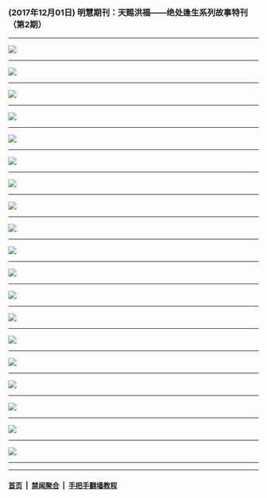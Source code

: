 ### (2017年12月01日) 明慧期刊：天赐洪福——绝处逢生系列故事特刊（第2期）

---

<img src="http://qikan.minghui.org/mhqkpage/qikanimage/2017/11/30/tchf-02-2in1-read-online1.png"/><hr/>
<img src="http://qikan.minghui.org/mhqkpage/qikanimage/2017/11/30/tchf-02-2in1-read-online2.png"/><hr/>
<img src="http://qikan.minghui.org/mhqkpage/qikanimage/2017/11/30/tchf-02-2in1-read-online3.png"/><hr/>
<img src="http://qikan.minghui.org/mhqkpage/qikanimage/2017/11/30/tchf-02-2in1-read-online4.png"/><hr/>
<img src="http://qikan.minghui.org/mhqkpage/qikanimage/2017/11/30/tchf-02-2in1-read-online5.png"/><hr/>
<img src="http://qikan.minghui.org/mhqkpage/qikanimage/2017/11/30/tchf-02-2in1-read-online6.png"/><hr/>
<img src="http://qikan.minghui.org/mhqkpage/qikanimage/2017/11/30/tchf-02-2in1-read-online7.png"/><hr/>
<img src="http://qikan.minghui.org/mhqkpage/qikanimage/2017/11/30/tchf-02-2in1-read-online8.png"/><hr/>
<img src="http://qikan.minghui.org/mhqkpage/qikanimage/2017/11/30/tchf-02-2in1-read-online9.png"/><hr/>
<img src="http://qikan.minghui.org/mhqkpage/qikanimage/2017/11/30/tchf-02-2in1-read-online10.png"/><hr/>
<img src="http://qikan.minghui.org/mhqkpage/qikanimage/2017/11/30/tchf-02-2in1-read-online11.png"/><hr/>
<img src="http://qikan.minghui.org/mhqkpage/qikanimage/2017/11/30/tchf-02-2in1-read-online12.png"/><hr/>
<img src="http://qikan.minghui.org/mhqkpage/qikanimage/2017/11/30/tchf-02-2in1-read-online13.png"/><hr/>
<img src="http://qikan.minghui.org/mhqkpage/qikanimage/2017/11/30/tchf-02-2in1-read-online14.png"/><hr/>
<img src="http://qikan.minghui.org/mhqkpage/qikanimage/2017/11/30/tchf-02-2in1-read-online15.png"/><hr/>
<img src="http://qikan.minghui.org/mhqkpage/qikanimage/2017/11/30/tchf-02-2in1-read-online16.png"/><hr/>
<img src="http://qikan.minghui.org/mhqkpage/qikanimage/2017/11/30/tchf-02-2in1-read-online17.png"/><hr/>
<img src="http://qikan.minghui.org/mhqkpage/qikanimage/2017/11/30/tchf-02-2in1-read-online18.png"/><hr/>
<img src="http://qikan.minghui.org/mhqkpage/qikanimage/2017/11/30/tchf-02-2in1-read-online19.png"/><hr/>


---

#### [首页](../../../..) &nbsp;|&nbsp; [禁闻聚合](https://github.com/gfw-breaker/banned-news) &nbsp;|&nbsp; [手把手翻墙教程](https://github.com/gfw-breaker/guides) 